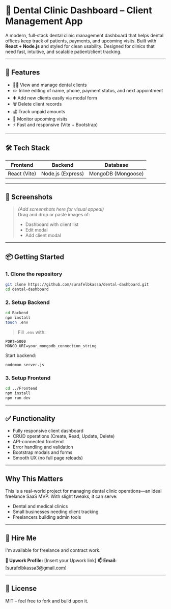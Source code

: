# 🦷 Dental Clinic Dashboard – Client Management App

A modern, full-stack dental clinic management dashboard that helps dental offices keep track of patients, payments, and upcoming visits. Built with **React + Node.js** and styled for clean usability. Designed for clinics that need fast, intuitive, and scalable patient/client tracking.

---

## 🚀 Features

- 👨‍⚕️ View and manage dental clients
- ✏️ Inline editing of name, phone, payment status, and next appointment
- ➕ Add new clients easily via modal form
- 🗑 Delete client records
- 💰 Track unpaid amounts
- 📅 Monitor upcoming visits
- ⚡ Fast and responsive (Vite + Bootstrap)

---

## 🛠 Tech Stack

| Frontend      | Backend       | Database     |
|---------------|---------------|--------------|
| React (Vite)  | Node.js (Express) | MongoDB (Mongoose) |

---

## 📸 Screenshots

> *(Add screenshots here for visual appeal)*  
> Drag and drop or paste images of:  
> - Dashboard with client list  
> - Edit modal  
> - Add client modal  

---

## 📦 Getting Started

### 1. Clone the repository

```bash
git clone https://github.com/surafelbkassa/dental-dashboard.git
cd dental-dashboard
````

### 2. Setup Backend

```bash
cd Backend
npm install
touch .env
```

> Fill `.env` with:

```
PORT=5000
MONGO_URI=your_mongodb_connection_string
```

Start backend:

```bash
nodemon server.js
```

### 3. Setup Frontend

```bash
cd ../Frontend
npm install
npm run dev
```

---

## ✅ Functionality

* Fully responsive client dashboard
* CRUD operations (Create, Read, Update, Delete)
* API-connected frontend
* Error handling and validation
* Bootstrap modals and forms
* Smooth UX (no full page reloads)

---

##  Why This Matters

This is a real-world project for managing dental clinic operations—an ideal freelance SaaS MVP. With slight tweaks, it can serve:

* Dental and medical clinics
* Small businesses needing client tracking
* Freelancers building admin tools

---

## 🤝 Hire Me

I'm available for freelance and contract work.

**💼 Upwork Profile:** \[Insert your Upwork link]
**📫 Email:** \[surafelbkassa3@gmail.com]


---

## 🪪 License

MIT – feel free to fork and build upon it.

```
